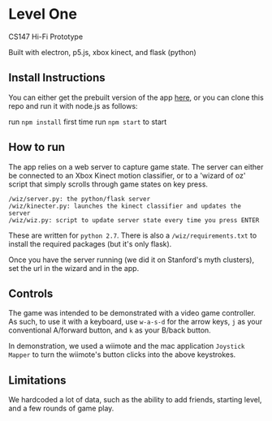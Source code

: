 # Level One

CS147 Hi-Fi Prototype

Built with electron, p5.js, xbox kinect, and flask (python)

## Install Instructions
You can either get the prebuilt version of the app [here](web.stanford.edu/~shoarora/cs147),
or you can clone this repo and run it with node.js as follows:

run `npm install` first time
run `npm start` to start

## How to run
The app relies on a web server to capture game state.  The server can either be connected to an Xbox Kinect motion classifier, or to a 'wizard of oz' script that simply scrolls through game states on key press.  

```
/wiz/server.py: the python/flask server
/wiz/kinecter.py: launches the kinect classifier and updates the server
/wiz/wiz.py: script to update server state every time you press ENTER
```

These are written for `python 2.7`.  There is also a `/wiz/requirements.txt` to install the required packages (but it's only flask).

Once you have the server running (we did it on Stanford's myth clusters), set the url in the wizard and in the app.  

## Controls
The game was intended to be demonstrated with a video game controller.  As such, to use it with a keyboard, use `w-a-s-d` for the arrow keys, `j` as your conventional A/forward button, and `k` as your B/back button.

In demonstration, we used a wiimote and the mac application `Joystick Mapper` to turn the wiimote's button clicks into the above keystrokes.  


## Limitations
We hardcoded a lot of data, such as the ability to add friends, starting level, and a few rounds of game play.
